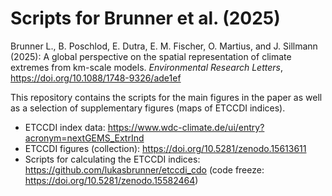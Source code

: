 # Scripts for Brunner et al. (2025)

Brunner L., B. Poschlod, E. Dutra, E. M. Fischer, O. Martius, and J. Sillmann (2025): A global perspective on the spatial representation of climate extremes from km-scale models. _Environmental Research Letters_, https://doi.org/10.1088/1748-9326/ade1ef

This repository contains the scripts for the main figures in the paper as well as a selection of supplementary figures (maps of ETCCDI indices). 

- ETCCDI index data: https://www.wdc-climate.de/ui/entry?acronym=nextGEMS_ExtrInd
- ETCCDI figures (collection): https://doi.org/10.5281/zenodo.15613611
- Scripts for calculating the ETCCDI indices: https://github.com/lukasbrunner/etccdi_cdo (code freeze: https://doi.org/10.5281/zenodo.15582464)
